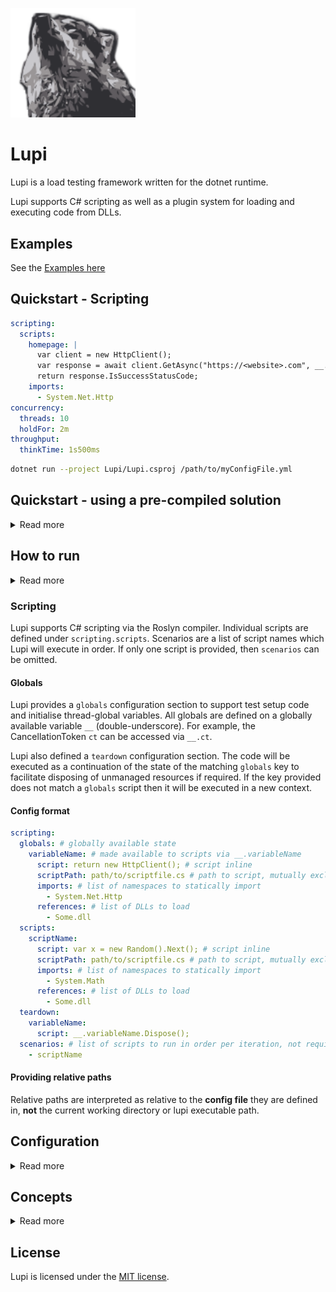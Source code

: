 <img
    alt="Lupi"
    src="https://github.com/joshuagenders/lupi/blob/main/Logo.png"
    width="200"
/>

# Lupi

Lupi is a load testing framework written for the dotnet runtime.

Lupi supports C# scripting as well as a plugin system for loading and executing code from DLLs.

## Examples

See the [Examples here](https://github.com/joshuagenders/Lupi/tree/main/Lupi.Examples)

## Quickstart - Scripting

```yaml
scripting:
  scripts:
    homepage: |
      var client = new HttpClient();
      var response = await client.GetAsync("https://<website>.com", __.ct);
      return response.IsSuccessStatusCode;
    imports:
      - System.Net.Http
concurrency:
  threads: 10
  holdFor: 2m
throughput:
  thinkTime: 1s500ms
```

```bash
dotnet run --project Lupi/Lupi.csproj /path/to/myConfigFile.yml
```

## Quickstart - using a pre-compiled solution

<details>
  <summary>Read more</summary>

### Pre-requisites

- [.NET 6 SDK](https://dotnet.microsoft.com/download)

### Create a test solution (skip if using an existing solution)

Lupi uses a plugin architecture. Start by writing a test and then publish your test solution.

```bash
dotnet new sln
dotnet new classlib -o TestLibrary
dotnet sln add TestLibrary/TestLibrary.csproj
echo "
using System.Net.Http;
using System.Threading;
using System.Threading.Tasks;

namespace TestLibrary
{
    public class PerformanceTest
    {
        public async Task Get(CancellationToken ct)
        {
            var result = await new HttpClient().GetAsync(\"https://<website>.com/\", ct);
            result.EnsureSuccessStatusCode();
        }
    }
}

" >> TestLibrary/PerformanceTest.cs
```

### Publish test solution

```bash
dotnet publish -c Release
```

### Create configuration file

Create a configuration file. Here's a simple example - the full configuration specification is found further below.

```yaml
test:
  assemblyPath: path/to/my.dll
  testClass: MyNamespace.MyClass # e.g. TestLibrary.PerformanceTest
  testMethod: MyMethod # e.g. Get
concurrency:
  threads: 10
  rampUp: 10s
  holdFor: 2m
throughput:
  thinkTime: 1s500ms
```

</details>

## How to run

<details>
  <summary>Read more</summary>

### Run Lupi from source

```bash
dotnet run --project Lupi/Lupi.csproj /path/to/myConfigFile.yml
```

### Run Lupi with Docker

Assuming `test_config.yaml` is in the current working directory.

#### Git Bash (Windows)

```bash
MSYS_NO_PATHCONV=1 docker run --rm --name lupi -it -v `pwd -W`:/usr/src/project joshuagenders/lupi:slim-latest /usr/src/project/test_config.yaml
```

#### CMD (Windows)

```bash
docker run --rm --name lupi -it -v %cd%:/usr/src/project joshuagenders/lupi:slim-latest /usr/src/project/test_config.yaml
```

### Images

There are [two images available](https://hub.docker.com/r/joshuagenders/lupi) for Lupi.

The `latest` tag is based on [microsoft-playwright](https://hub.docker.com/_/microsoft-playwright) and should only be used when a headless browser is required as a test dependency.

The other image is `slim-latest` which is recommended for most use cases, and is based on `mcr.microsoft.com/dotnet/runtime`.

</details>

### Scripting

Lupi supports C# scripting via the Roslyn compiler.
Individual scripts are defined under `scripting.scripts`.
Scenarios are a list of script names which Lupi will execute in order. If only one script is provided, then `scenarios` can be omitted.

#### Globals

Lupi provides a `globals` configuration section to support test setup code and initialise thread-global variables.
All globals are defined on a globally available variable `__` (double-underscore).
For example, the CancellationToken `ct` can be accessed via `__.ct`.

Lupi also defined a `teardown` configuration section. The code will be executed as a continuation of the state of the matching `globals` key to facilitate disposing of unmanaged resources if required. If the key provided does not match a `globals` script then it will be executed in a new context.

#### Config format

```yaml
scripting:
  globals: # globally available state
    variableName: # made available to scripts via __.variableName
      script: return new HttpClient(); # script inline
      scriptPath: path/to/scriptfile.cs # path to script, mutually exclusive with script
      imports: # list of namespaces to statically import
        - System.Net.Http
      references: # list of DLLs to load
        - Some.dll
  scripts:
    scriptName:
      script: var x = new Random().Next(); # script inline
      scriptPath: path/to/scriptfile.cs # path to script, mutually exclusive with script
      imports: # list of namespaces to statically import
        - System.Math
      references: # list of DLLs to load
        - Some.dll
  teardown:
    variableName:
      script: __.variableName.Dispose();
  scenarios: # list of scripts to run in order per iteration, not required if there is only one script
    - scriptName
```

#### Providing relative paths

Relative paths are interpreted as relative to the **config file** they are defined in, **not** the current working directory or lupi executable path.

## Configuration

<details>
  <summary>Read more</summary>

```yaml
scripting:
    globals: # globally available state
        variableName:
            script: return new HttpClient(); # script inline
            scriptPath: path/to/scriptfile.cs # path to script, mutually exclusive with script
            imports: # list of namespaces to statically import
                - System.Net.Http
    scripts:
        scriptName:
            script: var x = new Random().Next(); # script inline
            scriptPath: path/to/scriptfile.cs # path to script, mutually exclusive with script
            imports: # list of namespaces to statically import
                - System.Math
            references: # list of DLLs to load
                - Some.dll
    teardown:
      variableName: __.variableName.Dispose();
    scenarios: # list of scripts to run in order per iteration, not required if there is only one script
        - scriptName
test:
    assemblyPath: path/to/my.dll # relative to the the configuration file or full path
    singleTestClassInstance: true
    testClass: MyNamespace.MyClass
    testMethod: MyMethod # for overridden methods, will select the method with the least parameters
    setupClass: MyNamespace.SetupClass
    setupMethod: Init # executed once before test method execution
    teardownClass: MyNamespace.TeardownClass
    teardownMethod: Teardown # executed once at the end of the test
throughput:
    thinkTime: 1s500ms
    tps: 20 # tests per second
    rampUp: 20s
    holdFor: 10m
    rampDown: 2m
    # mutually exclusive to other throughput parameters.
    # do not provide both phases AND tps, rampUp, holdFor or rampDown, as phases are generated from them when provided.
    phases:
    -   # rampup
        duration: 2m
        from: 10
        to: 20
    -
        duration: 10s
        tps: 20
    -   # rampdown
        duration: 20s
        from: 20
        to: 0
concurrency:
    threads: 10
    rampUp: 10s
    holdFor: 2m10s
    rampDown: 10s
    openWorkload: true # i.e. can add additional threads when throughput is not met
    minThreads: 3 # requires open workload
    maxThreads: 1500 # requires open workload
    threadIdleKillTime: 5s # idle threads will exit if idle for too long. requires open workload.
    # phases are also supported for concurrency
    phases:
    -
        duration: 2m
        threads: 20
    -   duration: 30s
        from: 20
        to: 15
listeners:
    activeListeners:
    - file
    - statsd
    - console
    file:
        path: results.log
        format: {FinishedTime:dd/MM/yy H:mm:ss zzz};{Passed,5};{Duration}
    console:
        format: {FinishedTime:dd/MM/yy H:mm:ss zzz} - Passed: {Passed,5} - Duration: {Duration}
    statsd:
        host: 10.0.0.1
        port: 8125
        prefix: my.prefix
engine:
    resultPublishingInterval: 250ms # how often the result publishing handlers are invoked
    checkInterval: 150ms # how often thread levels / throughput is assessed
    aggregationInterval: 2s # how often results are aggregated, relies on the results being published (so ensure is greater than resultPublishingInterval)
exitConditions:
 - failed if PeriodAverage > 150 for 10 periods
 - passed if Min < 30.42 for 10 seconds
 - failed if Mean >= 600 for 10 minutes

baseConfig: BaseConfig.yml
```

### Environment Variables

Environment variables values can be interpolated into configuration files using the `${variable_name}` syntax.

E.g.

```yaml
listeners:
  statsd:
    host: ${STATSD_HOST}
```

### Base Config

When a `baseConfiguration` file is specified (relative to the configuration file, or the full path) then the config is loaded and merged.

Base configurations can also have their own base configurations; base configurations will be loaded until the property is blank or a circular reference is found.

### Logging

Lupi uses [Serilog](https://github.com/serilog/serilog) for logging. The available sinks are `File` and `Console`.

Logging can be configured through the [appsettings.json](Lupi/appsettings.json) file.

Also see [Serilog's configuration documentation](https://github.com/serilog/serilog-settings-configuration).

</details>

## Concepts

<details>
  <summary>Read more</summary>

## Concurrency and Throughput

Throughput (the number of requests) and concurrency (the number of possible concurrent test executions) are separate concepts in Lupi. Each can be ramped up or down independently of each other (though lowering concurrency may restrict the ability to meet desired throughput).

## Phases

Concurrency and throughput in Lupi tests are divided into stages called phases.
Each phase executes in order.

When you specify ramp up, holdFor and ramp down values, Lupi generates a phase for each at run time - known as standard phases.

### Standard phases

```yaml
concurrency:
  threads: 10
  rampUp: 10s
  holdFor: 2m30s
  rampDown: 20s
throughput:
  tps: 200
  rampUp: 30s
  holdFor: 2m
  rampDown: 30s
```

### Custom phases

Phases can be constant (tests per second `tps`), or a linear progression `from` one value `to` another.

```yaml
concurrency:
  - duration: 2m30s
    threads: 20
throughput:
  - # rampup
    duration: 2m
    from: 10
    to: 20
  - duration: 10s
    tps: 20
  - # rampdown
    duration: 20s
    from: 20
    to: 0
```

## Open Workload

Whenever throughput is specified Lupi uses an open workload. Specifying concurrency values along with throughput will create threads as desired, but they will wait until they are allowed to execute.

If `concurrency.openWorkload` is `true`, then the concurrency phases are ignored and Lupi will try and allocate as many threads as it needs to in order to reach desired tests per second, within the `concurrency.minThreads` and `concurrency.maxThreads` limits.

When concurrency phases are provided, then the number of threads is determined by the phases, and threads will wait until they are permitted to execute.
In both scenarios, setting thread levels too low will result in a closed workload as new thread allocation will not be possible.

## Reporting test results

The `Result`, `Duration` and `Passed` properties of a test result can be set by returning values from the test method.
The values are mapped based on return type:

- `Result` - return a `System.String`
- `Duration` - return a `System.TimeSpan`
- `Passed` - return a `System.Bool`

When an exception is raised or returned the test result is marked as failed.
If the object returned matches none of the above, then value types (excluding `bool`) will be serialised with `toString()`, and other types will be JSON serialised.

Exceptions are also JSON serialised into the `Result` property.

## Listeners

Listeners are used to process the results of tests.
The provided listeners are:

### File

On each test result, the file listener writes the `TestResult` to file. By default the format is JSON.
The `Format` configuration parameter is a `string.Format` string that uses variable names instead of integer indexes of an array.
Availble fields are:

- string ThreadName
- bool Passed
- string Result
- TimeSpan Duration
- DateTime FinishedTime

E.g.
`{FinishedTime:dd/MM/yy H:mm:ss zzz} - {Passed,5} - {Duration}`

### Statsd

The statsd listener sends test metrics to the configured statsd host.
metrics are prefixed with the configured prefix parameter.

Timers:

- success
- failure

Guages:

- threads

Counters (Lupi internals):

- taskstart
- taskcomplete
- requesttaskexecutionstart
- requesttaskexecutionend
- taskkillrequested
- taskkill
- diedofboredom

### Console

The console listener writes results to the console output.

The `Format` configuration parameter is a `string.Format` string that uses variable names instead of integer indexes of an array.

Available fields are:

`Lupi.Listeners.AggregatedResult`

- double Mean (ms)
- double StandardDeviation
- int Count
- double MovingAverage (ms)
- double Min (ms)
- double Max (ms)
- double PeriodMin (ms)
- double PeriodMax (ms)
- double PeriodAverage (ms)
- int PeriodErrorCount
- int PeriodSuccessCount

## Dependency Injection

Lupi will attempt to find and invoke a method in the provided test assembly that returns a `Microsoft.Extensions.DependencyInjection.IServiceProvider`.
The method must be defined as static or the owning class must have a default constructor.

E.g.

```csharp
public static IServiceProvider BuildServiceProvider() =>
    new ServiceCollection()
        .AddTransient<IInternalDependency, InternalDependency>()
        .BuildServiceProvider();

```

## Exit Conditions

Exit conditions are assessed in each aggregation period and the test exits with passed (`0`) or failed(`1`) return code.
The format is:
`<PassedFailed> if <Property> <operator> <value> for <period> <periodType>`

Valid property names are the same properties available in the console listener (`Lupi.Listeners.AggregatedResult`).

Valid operators are `<`, `>`, `>=`, `<=` and `=`.

Timing values (e.g. min, max) are in milliseconds.

Valid periodTypes are `seconds`, `minutes`, `periods`.

E.g.

```
failed if PeriodAverage > 150 for 10 periods
passed if Min < 30.42 for 10 seconds
failed if Mean >= 600 for 10 minutes
```

</details>

## License

Lupi is licensed under the [MIT license](https://github.com/joshuagenders/Lupi/blob/main/LICENSE).
